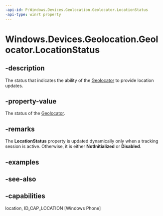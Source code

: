 ```yaml
---
-api-id: P:Windows.Devices.Geolocation.Geolocator.LocationStatus
-api-type: winrt property
---
```


<!-- Property syntax
public Windows.Devices.Geolocation.PositionStatus LocationStatus { get; }
-->

# Windows.Devices.Geolocation.Geolocator.LocationStatus

## -description
The status that indicates the ability of the [Geolocator](geolocator.md) to provide location updates.

## -property-value
The status of the [Geolocator](geolocator.md).

## -remarks
The **LocationStatus** property is updated dynamically only when a tracking session is active. Otherwise, it is either **NotInitialized** or **Disabled**.

## -examples

## -see-also


## -capabilities
location, ID_CAP_LOCATION [Windows Phone]